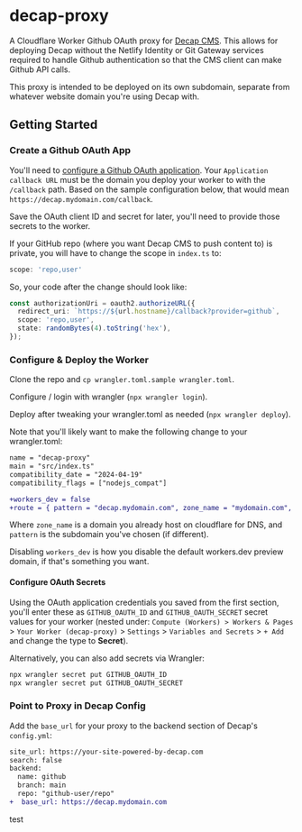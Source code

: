 # decap-proxy

A Cloudflare Worker Github OAuth proxy for [Decap CMS](https://github.com/decaporg/decap-cms). This allows for deploying Decap without the Netlify Identity or Git Gateway services required to handle Github authentication so that the CMS client can make Github API calls.

This proxy is intended to be deployed on its own subdomain, separate from whatever website domain you're using Decap with.

## Getting Started

### Create a Github OAuth App

You'll need to [configure a Github OAuth application](https://github.com/settings/applications/new). Your `Application callback URL` must be the domain you deploy your worker to with the `/callback` path. Based on the sample configuration below, that would mean `https://decap.mydomain.com/callback`.

Save the OAuth client ID and secret for later, you'll need to provide those secrets to the worker.

If your GitHub repo (where you want Decap CMS to push content to) is private, you will have to change the scope in `index.ts` to:
```typescript
scope: 'repo,user'
```
So, your code after the change should look like:
```typescript
const authorizationUri = oauth2.authorizeURL({
  redirect_uri: `https://${url.hostname}/callback?provider=github`,
  scope: 'repo,user',
  state: randomBytes(4).toString('hex'),
});
```

### Configure & Deploy the Worker

Clone the repo and `cp wrangler.toml.sample wrangler.toml`.

Configure / login with wrangler (`npx wrangler login`).

Deploy after tweaking your wrangler.toml as needed (`npx wrangler deploy`).

Note that you'll likely want to make the following change to your wrangler.toml:

```diff
name = "decap-proxy"
main = "src/index.ts"
compatibility_date = "2024-04-19"
compatibility_flags = ["nodejs_compat"]

+workers_dev = false
+route = { pattern = "decap.mydomain.com", zone_name = "mydomain.com", custom_domain = true }
```

Where `zone_name` is a domain you already host on cloudflare for DNS, and `pattern` is the subdomain you've chosen (if different).

Disabling `workers_dev` is how you disable the default workers.dev preview domain, if that's something you want.

#### Configure OAuth Secrets

Using the OAuth application credentials you saved from the first section, you'll enter these as `GITHUB_OAUTH_ID` and `GITHUB_OAUTH_SECRET` secret values for your worker (nested under: `Compute (Workers) > Workers & Pages` > `Your Worker (decap-proxy)` > `Settings` > `Variables and Secrets` > `+ Add` and change the type to **Secret**).

Alternatively, you can also add secrets via Wrangler:

```bash
npx wrangler secret put GITHUB_OAUTH_ID
npx wrangler secret put GITHUB_OAUTH_SECRET
```

### Point to Proxy in Decap Config

Add the `base_url` for your proxy to the backend section of Decap's `config.yml`:

```diff
site_url: https://your-site-powered-by-decap.com
search: false
backend:
  name: github
  branch: main
  repo: "github-user/repo"
+  base_url: https://decap.mydomain.com
```

test
